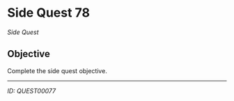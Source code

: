 # Side Quest 78

*Side Quest*

## Objective
Complete the side quest objective.

---
*ID: QUEST00077*